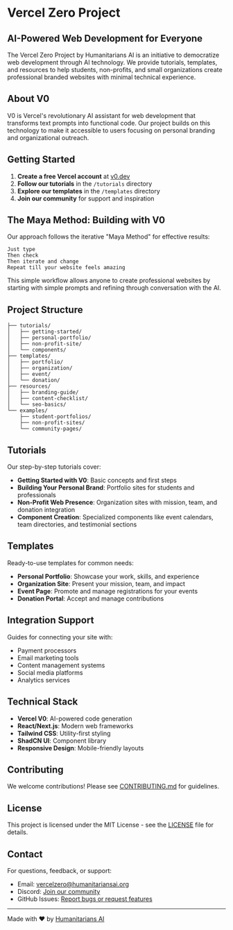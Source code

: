 # Vercel Zero Project

## AI-Powered Web Development for Everyone

The Vercel Zero Project by Humanitarians AI is an initiative to democratize web development through AI technology. We provide tutorials, templates, and resources to help students, non-profits, and small organizations create professional branded websites with minimal technical experience.

## About V0

V0 is Vercel's revolutionary AI assistant for web development that transforms text prompts into functional code. Our project builds on this technology to make it accessible to users focusing on personal branding and organizational outreach.

## Getting Started

1. **Create a free Vercel account** at [v0.dev](https://v0.dev)
2. **Follow our tutorials** in the `/tutorials` directory
3. **Explore our templates** in the `/templates` directory
4. **Join our community** for support and inspiration

## The Maya Method: Building with V0

Our approach follows the iterative "Maya Method" for effective results:

```
Just type
Then check
Then iterate and change
Repeat till your website feels amazing
```

This simple workflow allows anyone to create professional websites by starting with simple prompts and refining through conversation with the AI.

## Project Structure

```
├── tutorials/
│   ├── getting-started/
│   ├── personal-portfolio/
│   ├── non-profit-site/
│   └── components/
├── templates/
│   ├── portfolio/
│   ├── organization/
│   ├── event/
│   └── donation/
├── resources/
│   ├── branding-guide/
│   ├── content-checklist/
│   └── seo-basics/
└── examples/
    ├── student-portfolios/
    ├── non-profit-sites/
    └── community-pages/
```

## Tutorials

Our step-by-step tutorials cover:

- **Getting Started with V0**: Basic concepts and first steps
- **Building Your Personal Brand**: Portfolio sites for students and professionals
- **Non-Profit Web Presence**: Organization sites with mission, team, and donation integration
- **Component Creation**: Specialized components like event calendars, team directories, and testimonial sections

## Templates

Ready-to-use templates for common needs:

- **Personal Portfolio**: Showcase your work, skills, and experience
- **Organization Site**: Present your mission, team, and impact
- **Event Page**: Promote and manage registrations for your events
- **Donation Portal**: Accept and manage contributions

## Integration Support

Guides for connecting your site with:

- Payment processors
- Email marketing tools
- Content management systems
- Social media platforms
- Analytics services

## Technical Stack

- **Vercel V0**: AI-powered code generation
- **React/Next.js**: Modern web frameworks
- **Tailwind CSS**: Utility-first styling
- **ShadCN UI**: Component library
- **Responsive Design**: Mobile-friendly layouts

## Contributing

We welcome contributions! Please see [CONTRIBUTING.md](CONTRIBUTING.md) for guidelines.

## License

This project is licensed under the MIT License - see the [LICENSE](LICENSE) file for details.

## Contact

For questions, feedback, or support:
- Email: vercelzero@humanitariansai.org
- Discord: [Join our community](https://discord.gg/humanitariansai)
- GitHub Issues: [Report bugs or request features](https://github.com/nikbearbrown/VercelZero/issues)

---

Made with ♥ by [Humanitarians AI](https://github.com/nikbearbrown/Humanitarians_AI)
